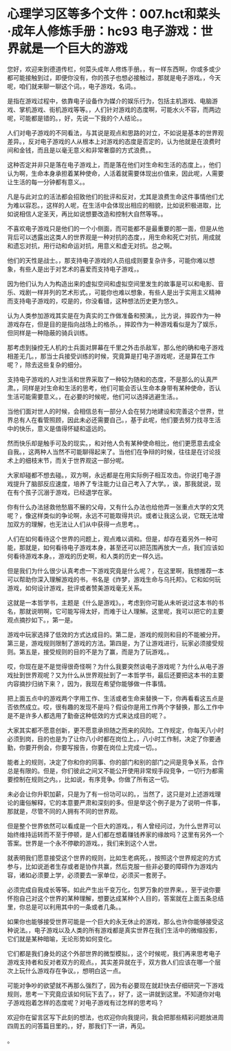 # 心理学习区等多个文件：007.hct和菜头·成年人修炼手册：hc93 电子游戏：世界就是一个巨大的游戏

您好，欢迎来到德道传栏，何菜头成年人修炼手册。，有一样东西啊，你或多或少都可能接触到过，即便你没有，你的孩子也想必接触过，那就是电子游戏。，今天呢，咱们就来聊一聊这个词。，电子游戏，名词。。

是指在游戏过程中，依靠电子设备作为媒介的娱乐行为，包括主机游戏、电脑游戏、掌机游戏、街机游戏等等。，人们针对游戏的态度啊，可能水火不容，而两边呢，可能都是错的。，好，先说一下我的个人结论。。

人们对电子游戏的不同看法，与其说是观点和思路的对立，不如说是基本的世界观差异。，反对电子游戏的人从根本上对游戏的态度是否定的，认为他就是在浪费时间和金钱，而且是以毫无意义和非常奢靡的方式浪费。。

这种否定并非只是落在电子游戏上，而是落在他们对生命和生活的态度上。，他们认为啊，生命本身承担着某种使命，人活着就需要体现出价值来，因此呢，人需要让生活的每一分钟都有意义。。

凡是与此对立的活法都会招致他们的批评和反对，尤其是浪费生命这件事情他们尤为难以容忍。，这样的人呢，在生活中会体现出相应的相貌，比如说积极进取，比如说相信人定圣天，再比如说想要改造和控制大自然等等。。

不喜欢电子游戏只是他们的一个小侧面，而可能都不是最重要的那一面，但是从他背后可以透露出这类人的世界观是一种对抗的态度，，用生命和死亡对抗，用成就和遗忘对抗，用行动和命运对抗，用意义和虚无对抗。总之啊。

他们的天性是战士。，那支持电子游戏的人员组成则要复杂许多，可能你难以想象，有些人是出于对艺术的喜爱而支持电子游戏，。

因为他们认为人为构造出来的虚拟空间和虚拟空间里发生的故事是可以和电影、音乐、戏剧一样并列的艺术形式。，可能你也难以想象，有些人是出于实用主义精神而支持电子游戏的，哎是的，你没看错，这种想法历史更为悠久。

认为人类参加游戏其实是在为真实的工作做准备和预演。，比方说，摔跤作为一种游戏存在，但是目的是指向战场上的格杀。，摔跤作为一种游戏看似是为了娱乐，但同样是一种隐蔽的骑兵训练。

那考虑到操控无人机的士兵面对屏幕在千里之外击杀敌军，那么他的确和电子游戏相差无几。，那当士兵接受训练的时候，究竟算是打电子游戏呢，还是算在工作呢？，除去这些复杂的细分。

支持电子游戏的人对生活和世界采取了一种较为随和的态度，不是那么的认真严肃。，同样是对生命和生活的思考，他们可能会否认生命本身带有某种使命，否认生活可能需要意义。，在必要的时候呢，他们可以选择逃避生活。。

当他们面对世人的时候，会相信总有一部分人会在努力地建设和完善这个世界，世界总有人在看管照顾，因此未必还需要自己。，基于此呢，他们要去努力找寻生活中的快乐，意义是值得怀疑和遥远的。

然而快乐却是触手可及的现实。，和对他人负有某种使命相比，他们更愿意去成全自我。，这两种人当然不可能聊得起来了。当他们在争辩的时候，往往是在讨论技术上的细枝末节，而关于世界观这一部分呢。

大家却碰都不想去碰。，双方啊，永远都是在用实际例子相互攻击。你说打电子游戏提升了脑部反应速度，培养了专注能力让自己考入了大学。，诶，那我就说，现在有个孩子沉溺于游戏，已经退学在家。

你有什么办法拯救他愁眉不展的父母，又有什么办法也给他弄一张重点大学的文凭呢？，像这样类似的争论啊，永远不可能取得共识。或者让我这么说，它既无法增加双方的理解，也无法让人们从中获得一点思考。。

人们在如何看待这个世界的问题上，观点难以调和。但是，却存在着另外一种可能，那就是，如何看待电子游戏本身，甚至还可以把范围再放大一点，我们应该如何看待游戏本身。，游戏的历史啊，和人类的历史一样久远。

但是我们为什么很少认真考虑一下游戏究竟是什么呢？，在这里啊，我想推荐一本可以帮助你深入理解游戏的书，书名是《炸梦，游戏生命与乌托邦》。它和如何玩游戏，如何设计游戏，批评或者赞美游戏毫无关系。

这就是一本哲学书，主题是《什么是游戏》。，考虑到你可能从未听说过这本书的书名，那就说明啊，它可能写得太好，而难于让人理解。这里呢，我可以把它的主要观点摘抄如下。，第一是。

游戏中玩家选择了低效的方式达成目的。第二是，游戏的规则和目的不能被分开。第三是，游戏规则限制了游戏的方法。第四是，为了让游戏进行，玩家必须接受规则。第五是，接受规则的目的不是为了赢，而是为了玩游戏。。

哎，你现在是不是觉得很奇怪啊？为什么我要突然谈电子游戏呢？为什么从电子游戏扯到世界观呢？又为什么从世界观扯到了一本哲学书，最后还要把这本书的主要内容摘抄归纳下来？，因为，我现在希望你能够做一件事情。

把上面五点中的游戏两个字用工作、生活或者生命来替换一下，你再看看这五点是否依然成立。哎，很有趣的发现不是吗？假设你是用工作两个字替换，那么工作中是不是许多人都选用了勤奋这种低效的方式来达成目的呢？。

大家其实都不愿意创新，更不愿意承担随之而来的风险。工作规定，你每天八小时必须到岗，目的也是为了让你八小时都在岗位上。，八小时工作制，决定了你要通勤，你要开例会，你要写报告，你要在岗位上完成一切。。

能者上的规则，决定了你和你的同事、你的部门和别的部门之间是竞争关系，合作总是有限的。但是，你们彼此之间又不能公开使用非常规手段竞争，一切行为都需要控制在规则之内。，比如说，有序竞争。你做了所有这一切。

未必会让你升职加薪，只是为了有一份功可以的。，当然了，这只是对上述游戏理论的庸俗解释，它的本意要严肃和深刻的多。但是举这个例子是为了说明一件事，那就是，尽管不同的人拥有不同的世界观。

但是整个世界依然可以看成是一个巨大的游戏。，有人曾经问过，为什么世界可以始终维持运转而不至于停顿，是人们都在想着赚钱养家的缘故吗？这里有另外一个答案。世界是一个永不停歇的游戏。，我们来到这个人世。

就表明我们愿意接受这个世界的规则，比如生老病死。，按照这个世界规定的方式参与，比如说逝者生存或者是协作共赢，然后克服一些非必要的障碍作为游戏内容，诸如必须要上学，必须要去一家单位，必须买一套房子。

必须完成自我成长等等。如此产生出千变万化，包罗万象的世界来。，至于说你要怀抱自己对这个世界的某种理解，想要达成某种个人目的，答案就在上面五条总结里，你总是可以利用其中的一条或者几条。。

如果你也能够接受世界可能是一个巨大的永无休止的游戏，那么也许你能够接受这种说法。，电子游戏以及人类的所有游戏都是真实世界在我们生活中的微缩投影，它们就是某种暗喻，无论形势如何变化。

它们都是我们身处的这个外部世界的微型模拟。，这个时候呢，我们再来思考电子游戏支持者和反对者双方的观点。，其实差异就在于，双方救人们应该在哪一个层次上玩什么游戏存在争议。，想明白这一点。

可能对争吵的欲望就不再那么强烈了，因为有必要现在就赶快去仔细研究一下游戏规则，思考一下究竟应该如何玩下去了。，好了，这一讲就到这里。不知道你对电子游戏抱着怎样的态度呢？对电子游戏有过怎样的思考吗？

欢迎你在留言区写下此刻的想法，也欢迎你向我提问，我会把那些精彩问题放进周四周五的问答篇目里的。，好，那我们下一讲，再见。

。